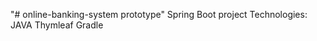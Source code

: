 "# online-banking-system prototype" 
Spring Boot project
Technologies:
  JAVA
  Thymleaf
  Gradle
  
  
